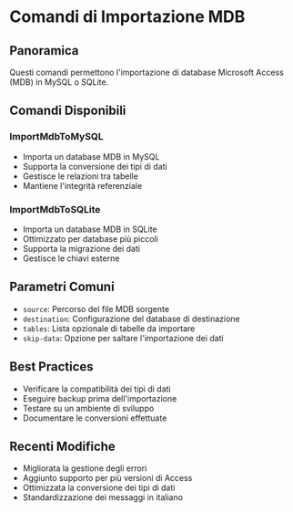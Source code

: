 # Comandi di Importazione MDB

## Panoramica
Questi comandi permettono l'importazione di database Microsoft Access (MDB) in MySQL o SQLite.

## Comandi Disponibili

### ImportMdbToMySQL
- Importa un database MDB in MySQL
- Supporta la conversione dei tipi di dati
- Gestisce le relazioni tra tabelle
- Mantiene l'integrità referenziale

### ImportMdbToSQLite
- Importa un database MDB in SQLite
- Ottimizzato per database più piccoli
- Supporta la migrazione dei dati
- Gestisce le chiavi esterne

## Parametri Comuni
- `source`: Percorso del file MDB sorgente
- `destination`: Configurazione del database di destinazione
- `tables`: Lista opzionale di tabelle da importare
- `skip-data`: Opzione per saltare l'importazione dei dati

## Best Practices
- Verificare la compatibilità dei tipi di dati
- Eseguire backup prima dell'importazione
- Testare su un ambiente di sviluppo
- Documentare le conversioni effettuate

## Recenti Modifiche
- Migliorata la gestione degli errori
- Aggiunto supporto per più versioni di Access
- Ottimizzata la conversione dei tipi di dati
- Standardizzazione dei messaggi in italiano 